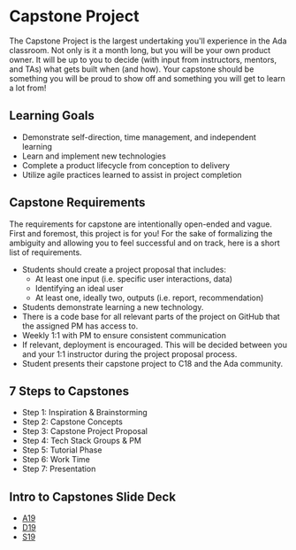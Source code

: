 # Capstone Project

The Capstone Project is the largest undertaking you'll experience in the Ada classroom. Not only is it a month long, but you will be your own product owner. It will be up to you to decide (with input from instructors, mentors, and TAs) what gets built when (and how). Your capstone should be something you will be proud to show off and something you will get to learn a lot from! 

## Learning Goals

- Demonstrate self-direction, time management, and independent learning
- Learn and implement new technologies
- Complete a product lifecycle from conception to delivery
- Utilize agile practices learned to assist in project completion

## Capstone Requirements

The requirements for capstone are intentionally open-ended and vague. First and foremost, this project is for you! For the sake of formalizing the ambiguity and allowing you to feel successful and on track, here is a short list of requirements.

- Students should create a project proposal that includes:
  - At least one input (i.e. specific user interactions, data)
  - Identifying an ideal user
  - At least one, ideally two, outputs (i.e. report, recommendation)
- Students demonstrate learning a new technology.
- There is a code base for all relevant parts of the project on GitHub that the assigned PM has access to.
- Weekly 1:1 with PM to ensure consistent communication
- If relevant, deployment is encouraged. This will be decided between you and your 1:1 instructor during the project proposal process.
- Student presents their capstone project to C18 and the Ada community.

## 7 Steps to Capstones
- Step 1: Inspiration & Brainstorming
- Step 2: Capstone Concepts
- Step 3: Capstone Project Proposal
- Step 4: Tech Stack Groups & PM
- Step 5: Tutorial Phase
- Step 6: Work Time
- Step 7: Presentation

## Intro to Capstones Slide Deck
- [A19](https://drive.google.com/file/d/1gnvPF2CFvnhwrPs6RNbWHtUE3FCT71MU/view?usp=sharing) 
- [D19](https://docs.google.com/presentation/d/1kl8RDit-DGnEqzDexGFTTZ9OfQP0lSxgWJJTvaKz68A/edit?usp=sharing)
- [S19](https://drive.google.com/file/d/1VSzFURT4UaZ29Kpl22WwdItQ-F_UV0TN/view?usp=sharing)
